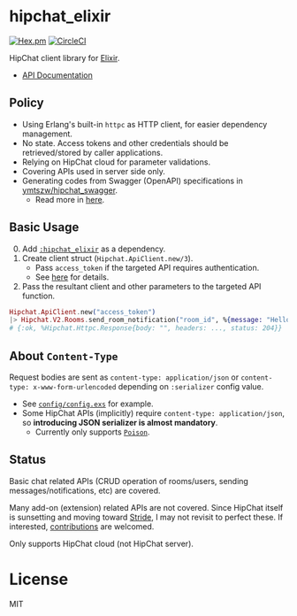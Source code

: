 # hipchat_elixir

[![Hex.pm](https://img.shields.io/hexpm/v/hipchat_elixir.svg)](https://hex.pm/packages/hipchat_elixir)
[![CircleCI](https://circleci.com/gh/ymtszw/hipchat_elixir/tree/master.svg?style=svg)](https://circleci.com/gh/ymtszw/hipchat_elixir/tree/master)

HipChat client library for [Elixir](http://elixir-lang.org).

- [API Documentation](https://hexdocs.pm/hipchat_elixir)

## Policy

- Using Erlang's built-in `httpc` as HTTP client, for easier dependency management.
- No state. Access tokens and other credentials should be retrieved/stored by caller applications.
- Relying on HipChat cloud for parameter validations.
- Covering APIs used in server side only.
- Generating codes from Swagger (OpenAPI) specifications in [ymtszw/hipchat_swagger](https://github.com/ymtszw/hipchat_swagger).
    - Read more in [here][contributions].

[contributions]: https://hexdocs.pm/hipchat_elixir/contribution.html

## Basic Usage

0. Add [`:hipchat_elixir`](https://hex.pm/packages/hipchat_elixir) as a dependency.
1. Create client struct (`Hipchat.ApiClient.new/3`).
    - Pass `access_token` if the targeted API requires authentication.
    - See [here](https://hexdocs.pm/hipchat_elixir/authentication.html) for details.
2. Pass the resultant client and other parameters to the targeted API function.

  ```elixir
  Hipchat.ApiClient.new("access_token")
  |> Hipchat.V2.Rooms.send_room_notification("room_id", %{message: "Hello HipChat!"})
  # {:ok, %Hipchat.Httpc.Response{body: "", headers: ..., status: 204}}
  ```

## About `Content-Type`

Request bodies are sent as `content-type: application/json` or
`content-type: x-www-form-urlencoded` depending on `:serializer` config value.

- See [`config/config.exs`](https://github.com/ymtszw/hipchat_elixir/blob/master/config/config.exs) for example.
- Some HipChat APIs (implicitly) require `content-type: application/json`,
  so **introducing JSON serializer is almost mandatory**.
    - Currently only supports [`Poison`](https://github.com/devinus/poison).

## Status

Basic chat related APIs (CRUD operation of rooms/users, sending messages/notifications, etc) are covered.

Many add-on (extension) related APIs are not covered.
Since HipChat itself is sunsetting and moving toward [Stride](https://www.stride.com/),
I may not revisit to perfect these. If interested, [contributions] are welcomed.

Only supports HipChat cloud (not HipChat server).

# License

MIT
